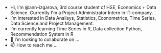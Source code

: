 - Hi, I’m @ann-izgarova, 3rd course student of HSE, Economics + Data Science. Currently I'm a Project Administrator Intern in IT-company.
- I’m interested in Data Analisys, Statistics, Econometrics, Time Series, Data Science and Project Management.
- I’m currently learning Time Series in R, Data collection Python, Recommendation System in R
- 💞️ I’m looking to collaborate on ...
- 📫 How to reach me ...

<!---
ann-izgarova/ann-izgarova is a ✨ special ✨ repository because its `README.md` (this file) appears on your GitHub profile.
You can click the Preview link to take a look at your changes.
--->
